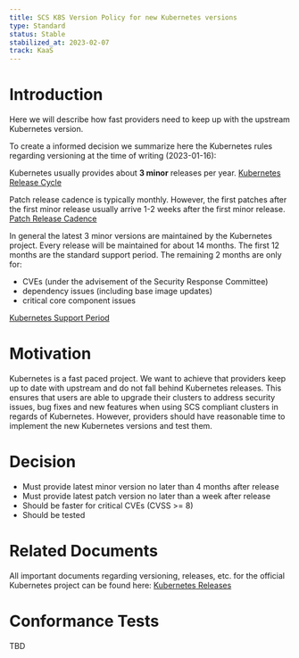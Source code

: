 ```yaml
---
title: SCS K8S Version Policy for new Kubernetes versions
type: Standard
status: Stable
stabilized_at: 2023-02-07
track: KaaS
---
```


# Introduction

Here we will describe how fast providers need to keep up with the upstream Kubernetes version.

To create a informed decision we summarize here the Kubernetes rules regarding versioning at the time of writing (2023-01-16):

Kubernetes usually provides about **3 minor** releases per year.
[Kubernetes Release Cycle](https://kubernetes.io/releases/release/#the-release-cycle)

Patch release cadence is typically monthly. However, the first patches after the first minor release usually arrive 1-2 weeks after the first minor release.
[Patch Release Cadence](https://kubernetes.io/releases/patch-releases/#cadence)

In general the latest 3 minor versions are maintained by the Kubernetes project.
Every release will be maintained for about 14 months.
The first 12 months are the standard support period.
The remaining 2 months are only for:
- CVEs (under the advisement of the Security Response Committee)
- dependency issues (including base image updates)
- critical core component issues

[Kubernetes Support Period](https://kubernetes.io/releases/patch-releases/#support-period)

# Motivation

Kubernetes is a fast paced project.
We want to achieve that providers keep up to date with upstream and do not fall behind Kubernetes releases.
This ensures that users are able to upgrade their clusters to address security issues, bug fixes and new features when using SCS compliant clusters in regards of Kubernetes.
However, providers should have reasonable time to implement the new Kubernetes versions and test them.

# Decision

- Must provide latest minor version no later than 4 months after release
- Must provide latest patch version no later than a week after release
- Should be faster for critical CVEs (CVSS >= 8)
- Should be tested

# Related Documents

All important documents regarding versioning, releases, etc. for the official Kubernetes project can be found here: [Kubernetes Releases](https://kubernetes.io/releases/)

# Conformance Tests

TBD
